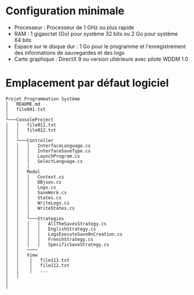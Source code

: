 ﻿# Configuration minimale 
- Processeur : Processeur de 1 GHz ou plus rapide
- RAM : 1 gigaoctet (Go) pour système 32 bits ou 2 Go pour système 64 bits
- Espace sur le disque dur : 1 Go pour le programme et l'enregistrement des informations de sauvegardes et des logs
- Carte graphique :	DirectX 9 ou version ultérieure avec pilote WDDM 1.0

# Emplacement par défaut logiciel
```
Projet Programmation Système
│   README.md
│   file001.txt    
│
└───ConsoleProject
│   │   file011.txt
│   │   file012.txt
│   │
│   └───Controller
│   │   │   InterfaceLanguage.cs
│   │   │   InterfaceSaveType.cs
│   │   │   LaunchProgram.cs
│	│	|	SelectLanguage.cs
│	│	|
│	│	Model
│   │   │   Context.cs
│   │   │   DBjson.cs
│   │   │   Logs.cs
│	│	│	SaveWork.cs
│	│	│	States.cs
│	│	│	WriteLogs.cs
│	│	|	WriteStates.cs
│	│	│
│	│	└───Strategies
│	│	│	│   AllTheSavesStrategy.cs
│	│	│	│   EnglishStrategy.cs
│	│	│	│   LogsExecuteSaveOnCreation.cs
│	│	│	│	FrenchStrategy.cs
│	│	│	│	SpecificSaveStrategy.cs
│	│	────
│	│	View
│   │    │   file111.txt
│   │    │   file112.txt
│   │    │   ...
│   │
│   
│   
```
